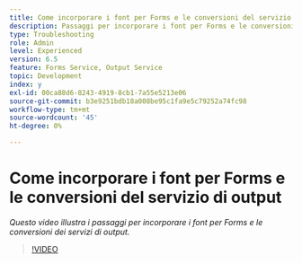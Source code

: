 ```yaml
---
title: Come incorporare i font per Forms e le conversioni del servizio di output
description: Passaggi per incorporare i font per Forms e le conversioni dei servizi di output
type: Troubleshooting
role: Admin
level: Experienced
version: 6.5
feature: Forms Service, Output Service
topic: Development
index: y
exl-id: 00ca88d6-8243-4919-8cb1-7a55e5213e06
source-git-commit: b3e9251bdb18a008be95c1fa9e5c79252a74fc98
workflow-type: tm+mt
source-wordcount: '45'
ht-degree: 0%

---
```


# Come incorporare i font per Forms e le conversioni del servizio di output

*Questo video illustra i passaggi per incorporare i font per Forms e le conversioni dei servizi di output.*

>[!VIDEO](https://video.tv.adobe.com/v/335496?quality=12&learn=on)

